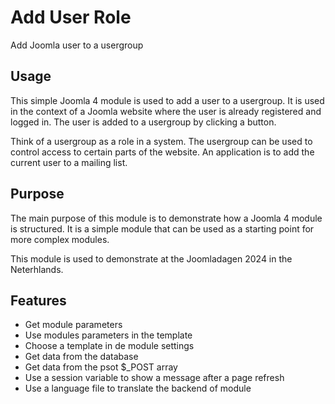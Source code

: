 # Add User Role

Add Joomla user to a usergroup

## Usage

This simple Joomla 4 module is used to add a user to a usergroup. It is used in the context of a Joomla website where the user is already registered and logged in. The user is added to a usergroup by clicking a button.

Think of a usergroup as a role in a system. The usergroup can be used to control access to certain parts of the website.
An application is to add the current user to a mailing list.

## Purpose

The main purpose of this module is to demonstrate how a Joomla 4 module is structured. It is a simple module that can be used as a starting point for more complex modules.

This module is used to demonstrate at the Joomladagen 2024 in the Neterhlands.

## Features

- Get module parameters
- Use modules parameters in the template
- Choose a template in de module settings
- Get data from the database
- Get data from the psot $_POST array
- Use a session variable to show a message after a page refresh
- Use a language file to translate the backend of module
